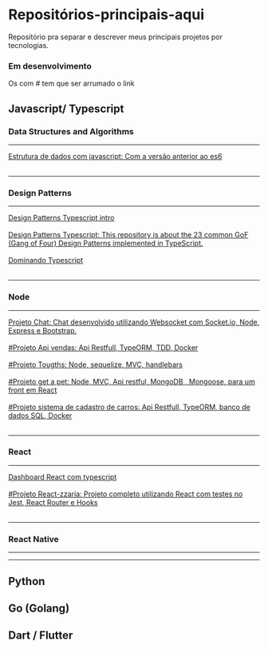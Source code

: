 # Repositórios-principais-aqui
Repositório pra separar e descrever meus principais projetos por tecnologias. 

### Em desenvolvimento
Os com # tem que ser arrumado o link
## Javascript/ Typescript
### Data Structures and Algorithms
---
 <a href="https://github.com/devmateusramos/Estrutura-de-Dados-com-Javascript">Estrutura de dados com javascript: Com a versão anterior ao es6</a></br></br>

---
### Design Patterns
---
 <a href="https://github.com/devmateusramos/Design-Patterns-Typescript-intro">Design Patterns Typescript intro</a></br></br>
 <a href="https://github.com/devmateusramos/Design-Patterns-Typescript-23-GoF">Design Patterns Typescript: This repository is about the 23 common GoF (Gang of Four) Design Patterns implemented in TypeScript.</a></br></br>
 <a href="https://github.com/devmateusramos/Dominando-Typescript">Dominando Typescript</a></br></br>

---

### Node
---
<a href="https://github.com/devmateusramos/websocket-node-socketio">Projeto Chat: Chat desenvolvido utilizando Websocket com Socket.io, Node, Express e Bootstrap.</a></br></br>
 <a href="https://github.com/devmateusramos">#Projeto Api vendas: Api Restfull, TypeORM, TDD, Docker</a></br></br>
 <a href="https://github.com/devmateusramos">#Projeto Tougths: Node, sequelize, MVC, handlebars</a></br></br>
 <a href="https://github.com/devmateusramos">#Projeto get a pet: Node, MVC, Api restful, MongoDB , Mongoose, para um front em React</a></br></br>
 <a href="https://github.com/devmateusramos">#Projeto sistema de cadastro de carros: Api Restfull, TypeORM, banco de dados SQL, Docker</a></br></br>



---
### React
---
 <a href="https://github.com/devmateusramos/Dashboard-com-React">Dashboard React com typescript</a></br></br>
  <a href="https://github.com/devmateusramos">#Projeto React-zzaria: Projeto completo utilizando React com testes no Jest, React Router e Hooks</a></br></br>


---
### React Native
---
---

##
## Python


## Go (Golang)


## Dart / Flutter


